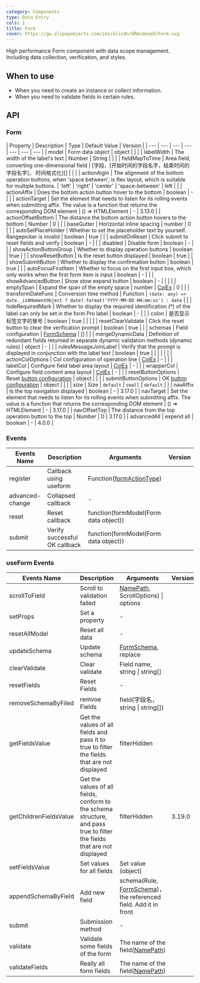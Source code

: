 ```yaml
---
category: Components
type: Data Entry
cols: 1
title: Form
cover: https://gw.alipayobjects.com/zos/alicdn/ORmcdeaoO/Form.svg
---
```


High performance Form component with data scope management. Including data collection, verification, and styles.

## When to use

- When you need to create an instance or collect information.
- When you need to validate fields in certain rules.

## API

### Form

| Property | Description | Type | Default Value | Version |
| --- | --- | --- | --- | --- | --- | --- |
| model | Form data object | object |  |  |
| labelWidth | The width of the label's text | Number \| String |  |  |
| fieldMapToTime | Area field, converting one-dimensional field | [字段，[开始时间的字段名字，结束时间的字段名字]， 时间格式化][] |  |  |
| actionAlgin | The alignment of the bottom operation buttons, when 'space between', is flex layout, which is suitable for multiple buttons. | 'left' \| 'right' \| 'center' \| 'space-between' | left |  |
| actionAffix | Does the bottom action button hover to the bottom | boolean | - |  |
| actionTarget | Set the element that needs to listen for its rolling events when submitting affix. The value is a function that returns the corresponding DOM element | () => HTMLElement | - | 3.13.0 |
| actionOffsetBottom | The distance the bottom action button hovers to the bottom | Number | 0 |  |
| baseGutter | Horizontal inline spacing | number | 0 |  |
| autoSetPlaceHolder | Whether to set the placeholder text by yourself. Rangepicker is invalid | boolean | true |  |
| submitOnReset | Click submit to reset fields and verify | boolean | - |  |
| disabled | Disable form | boolean | - |  |
| showActionButtonGroup | Whether to display operation buttons | boolean | true |  |
| showResetButton | Is the reset button displayed | boolean | true |  |
| showSubmitButton | Whether to display the confirmation button | boolean | true |  |
| autoFocusFirstItem | Whether to focus on the first input box, which only works when the first form item is input | boolean | - |  |
| showAdvancedButton | Show stow expand button | boolean | - |  |
| <!-- | autoAdvancedLine | Auto collapse more than a few lines | number | 3 |  | --> |
| emptySpan | Expand the span of the empty space | number \| [ColEx](https://github.com/fe6/water-pro/blob/next/components/form-pro/src/types/index.ts#L4) | 0 |  |
| transformDateFunc | Conversion time method | Function | `(date: any) => date._isAMomentObject ? date?.format('YYYY-MM-DD HH:mm:ss') : date` |  |
| hideRequiredMark | Whether to display the required identification (\*) of the label can only be set in the form Pro label | boolean | - |  |
| colon | 是否显示标签文字的冒号 | boolean | true |  |
| <!-- | compact | Compact mode | boolean | - |  | --> |
| resetClearValidate | Click the reset button to clear the verification prompt | boolean | true |  |
| schemas | Field configuration | [FormSchema](https://github.com/fe6/water-pro/blob/next/components/form-pro/src/types/form.ts#L126) | [] |  |
| mergeDynamicData | Definition of redundant fields returned in separate dynamic validation methods (dynamic rules) | object | - |  |
| rulesMessageJoinLabel | Verify that the prompt is displayed in conjunction with the label text | boolean | true |  |
| <!-- | baseRowStyle | Style settings for the entire form | CSSProperties | - |  | --> |
| <!-- | baseColProps | The most basic col configuration of each field is merged with colprotocols in each field configuration, and the priority is lower than colprotocols | [ColEx](https://github.com/fe6/water-pro/blob/next/components/form-pro/src/types/index.ts#L4) | - |  | --> |
| actionColOptions | Col configuration of operation line | [ColEx](https://github.com/fe6/water-pro/blob/next/components/form-pro/src/types/index.ts#L4) | - |  |
| labelCol | Configure field label area layout | [ColEx](https://github.com/fe6/water-pro/blob/next/components/form-pro/src/types/index.ts#L4) | - |  |
| wrapperCol | Configure field content area layout | [ColEx](https://github.com/fe6/water-pro/blob/next/components/form-pro/src/types/index.ts#L4) | - |  |
| resetButtonOptions | Reset [button configuration](./button) | object |  |  |
| submitButtonOptions | OK [button configuration](./button) | object |  |  |
| size | Size | `default` \| `small` | `default` |  |
| navAffix | Is the top navigation displayed | boolean | - | 3.17.0 |
| navTarget | Set the element that needs to listen for its rolling events when submitting affix. The value is a function that returns the corresponding DOM element | () => HTMLElement | - | 3.17.0 |
| navOffsetTop | The distance from the top operation button to the top | Number | 0 | 3.17.0 |
| advancedAll | expend all | boolean | - | 4.0.0 |

### Events

| Events Name | Description | Arguments | Version |
| --- | --- | --- | --- |
| register | Callback using useform | Function([formActionType](https://github.com/fe6/water-pro/blob/next/components/form-pro/src/types/form.ts#L29)) |  |
| advanced-change | Collapsed callback | - |  |
| reset | Reset callback | function(formModel(Form data object)) |  |
| submit | Verify successful OK callback | function(formModel(Form data object)) |  |

### useForm Events

| Events Name | Description | Arguments | Version |
| --- | --- | --- | --- |
| scrollToField | Scroll to validation failed | [NamePath](https://github.com/fe6/water-pro/blob/next/components/form/interface.ts#L4), ScrollOptions) \| options |  |
| setProps | Set a property | - |  |
| resetAllModel | Reset all data | - |  |
| updateSchema | Update schema | [FormSchema](https://github.com/fe6/water-pro/blob/next/components/form-pro/src/types/form.ts#L126), replace |  |
| clearValidate | Clear validate | Field name, string \| string[] |  |
| resetFields | Reset Fields | - |  |
| removeSchemaByFiled | remvoe Fields | field(字段名，string \| string[]) |  |
| getFieldsValue | Get the values of all fields and pass it to true to filter the fields that are not displayed | filterHidden |  |
| getChildrenFieldsValue | Get the values of all fields, conform to the schema structure, and pass true to filter the fields that are not displayed | filterHidden | 3.19.0 |
| setFieldsValue | Set values for all fields | Set value (object) |  |
| appendSchemaByField | Add new field | schema(Rule, [FormSchema](https://github.com/fe6/water-pro/blob/next/components/form-pro/src/types/form.ts#L126))，the referenced field. Add it in front |  |
| submit | Submission method | - |  |
| validate | Validate some fields of the form | The name of the field([NamePath](https://github.com/fe6/water-pro/blob/next/components/form/interface.ts#L4)) |  |
| validateFields | Really all form fields | The name of the field([NamePath](https://github.com/fe6/water-pro/blob/next/components/form/interface.ts#L4)) |  |
